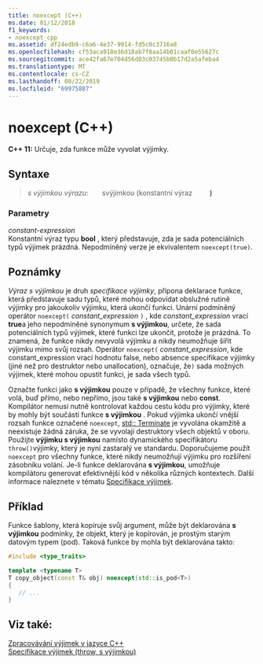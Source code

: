 ```yaml
---
title: noexcept (C++)
ms.date: 01/12/2018
f1_keywords:
- noexcept_cpp
ms.assetid: df24edb9-c6a6-4e37-9914-fd5c0c3716a8
ms.openlocfilehash: cf53aca918e36d18ab7f8aa14b01caaf0e55627c
ms.sourcegitcommit: ace42fa67e704d56d03c03745b0b17d2a5afeba4
ms.translationtype: MT
ms.contentlocale: cs-CZ
ms.lasthandoff: 08/22/2019
ms.locfileid: "69975887"
---
```

# <a name="noexcept-c"></a>noexcept (C++)

**C++ 11:** Určuje, zda funkce může vyvolat výjimky.

## <a name="syntax"></a>Syntaxe

> *s výjimkou výrazu*: &nbsp; &nbsp; &nbsp; svýjimkou&nbsp;(konstantní výraz &nbsp; &nbsp; &nbsp; &nbsp;  **)**

### <a name="parameters"></a>Parametry

*constant-expression*<br/>
Konstantní výraz typu **bool** , který představuje, zda je sada potenciálních typů výjimek prázdná. Nepodmíněný verze je ekvivalentem `noexcept(true)`.

## <a name="remarks"></a>Poznámky

*Výraz s výjimkou* je druh *specifikace výjimky*, přípona deklarace funkce, která představuje sadu typů, které mohou odpovídat obslužné rutině výjimky pro jakoukoliv výjimku, která ukončí funkci. Unární podmíněný operátor `noexcept(` *constant_expression* `)` , kde *constant_expression* vrací **true**a jeho nepodmíněné synonymum **s výjimkou**, určete, že sada potenciálních typů výjimek, které funkci lze ukončit, protože je prázdná. To znamená, že funkce nikdy nevyvolá výjimku a nikdy neumožňuje šířit výjimku mimo svůj rozsah. Operátor `noexcept(` *constant_expression*, kde constant_expression vrací hodnotu false, nebo absence specifikace výjimky (jiné než pro destruktor nebo unallocation), označuje, že`)` sada možných výjimek, které mohou opustit funkci, je sada všech typů.

Označte funkci jako **s výjimkou** pouze v případě, že všechny funkce, které volá, buď přímo, nebo nepřímo, jsou také **s výjimkou** nebo **const**. Kompilátor nemusí nutně kontrolovat každou cestu kódu pro výjimky, které by mohly být součástí funkce **s výjimkou** . Pokud výjimka ukončí vnější rozsah funkce označené `noexcept`, [std:: Terminate](../standard-library/exception-functions.md#terminate) je vyvolána okamžitě a neexistuje žádná záruka, že se vyvolají destruktory všech objektů v oboru. Použijte **výjimku s výjimkou** namísto dynamického specifikátoru `throw()`výjimky, který je nyní zastaralý ve standardu. Doporučujeme použít `noexcept` pro všechny funkce, které nikdy neumožňují výjimku pro rozšíření zásobníku volání. Je-li funkce deklarována **s výjimkou**, umožňuje kompilátoru generovat efektivnější kód v několika různých kontextech. Další informace naleznete v tématu [Specifikace výjimek](exception-specifications-throw-cpp.md).

## <a name="example"></a>Příklad

Funkce šablony, která kopíruje svůj argument, může být deklarována **s výjimkou** podmínky, že objekt, který je kopírován, je prostým starým datovým typem (pod). Taková funkce by mohla být deklarována takto:

```cpp
#include <type_traits>

template <typename T>
T copy_object(const T& obj) noexcept(std::is_pod<T>)
{
   // ...
}
```

## <a name="see-also"></a>Viz také:

[Zpracovávání výjimek v jazyce C++](cpp-exception-handling.md)<br/>
[Specifikace výjimek (throw, s výjimkou)](exception-specifications-throw-cpp.md)